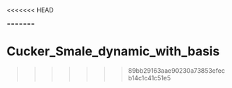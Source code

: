 <<<<<<< HEAD
 
=======
# Cucker_Smale_dynamic_with_basis
>>>>>>> 89bb29163aae90230a73853efecb14c1c41c51e5
